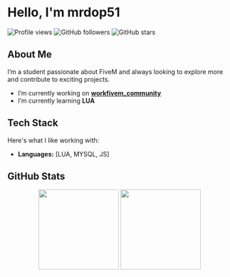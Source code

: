 # Hello, I'm mrdop51

![Profile views](https://komarev.com/ghpvc/?username=mrdop51&color=blueviolet)
![GitHub followers](https://img.shields.io/github/followers/mrdop51?label=Followers)
![GitHub stars](https://img.shields.io/github/stars/mrdop51?label=Stars)

## About Me

I’m a student passionate about FiveM and always looking to explore more and contribute to exciting projects.

- I’m currently working on **[workfivem_community](https://github.com/epyidev/workfivem_community)**
- I’m currently learning **LUA**

## Tech Stack

Here's what I like working with:

- **Languages:** [LUA, MYSQL, JS]

## GitHub Stats

<p align="center">
  <img height="180em" src="https://github-readme-stats.vercel.app/api?username=mrdop51&show_icons=true&count_private=true&include_all_commits=true&theme=dark&hide_border=true" />
  <img height="180em" src="https://github-readme-streak-stats.herokuapp.com/?user=mrdop51&theme=dark&hide_border=true" />
</p>
